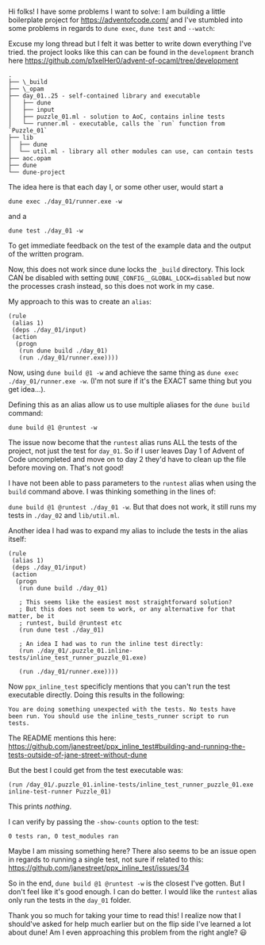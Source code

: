 Hi folks! I have some problems I want to solve: I am building a little
boilerplate project for https://adventofcode.com/ and I've stumbled into some
problems in regards to `dune exec`, `dune test` and `--watch`:

Excuse my long thread but I felt it was better to write down everything I've tried. the project looks like this can can be found in the `development` branch here https://github.com/p1xelHer0/advent-of-ocaml/tree/development

```
.
├── \_build
├── \_opam
├── day_01..25 - self-contained library and executable
│   ├── dune
│   ├── input
│   ├── puzzle_01.ml - solution to AoC, contains inline tests
│   └── runner.ml - executable, calls the `run` function from `Puzzle_01`
├── lib
│  ├── dune
│  └── util.ml - library all other modules can use, can contain tests
├── aoc.opam
├── dune
└── dune-project
```

The idea here is that each day I, or some other user, would start a

`dune exec ./day_01/runner.exe -w`

and a

`dune test ./day_01 -w`

To get immediate feedback on the test of the example data and the output of the written program.

Now, this does not work since dune locks the `_build` directory.
This lock CAN be disabled with setting `DUNE_CONFIG__GLOBAL_LOCK=disabled` but
now the processes crash instead, so this does not work in my case.

My approach to this was to create an `alias`:

```
(rule
 (alias 1)
 (deps ./day_01/input)
 (action
  (progn
   (run dune build ./day_01)
   (run ./day_01/runner.exe))))
```

Now, using `dune build @1 -w` and achieve the same thing as `dune exec
./day_01/runner.exe -w`. (I'm not sure if it's the EXACT same thing but you get
idea...).

Defining this as an alias allow us to use multiple aliases for the `dune build`
command:

`dune build @1 @runtest -w`

The issue now become that the `runtest` alias runs ALL the tests of the project,
not just the test for `day_01`. So if I user leaves Day 1 of Advent of Code
uncompleted and move on to day 2 they'd have to clean up the file before moving
on. That's not good!

I have not been able to pass parameters to the `runtest` alias when using the
`build` command above. I was thinking something in the lines of:

`dune build @1 @runtest ./day_01 -w`. But that does not work, it still runs my
tests in `./day_02` and `lib/util.ml`.

Another idea I had was to expand my alias to include the tests in the alias
itself:

```
(rule
 (alias 1)
 (deps ./day_01/input)
 (action
  (progn
   (run dune build ./day_01)

   ; This seems like the easiest most straightforward solution?
   ; But this does not seem to work, or any alternative for that matter, be it
   ; runtest, build @runtest etc
   (run dune test ./day_01)

   ; An idea I had was to run the inline test directly:
   (run ./day_01/.puzzle_01.inline-tests/inline_test_runner_puzzle_01.exe)

   (run ./day_01/runner.exe))))
```

Now `ppx_inline_test` specificly mentions that you can't run the test executable
directly. Doing this results in the following:

```
You are doing something unexpected with the tests. No tests have
been run. You should use the inline_tests_runner script to run
tests.
```

The README mentions this here: https://github.com/janestreet/ppx_inline_test#building-and-running-the-tests-outside-of-jane-street-without-dune

But the best I could get from the test executable was:

`(run /day_01/.puzzle_01.inline-tests/inline_test_runner_puzzle_01.exe inline-test-runner Puzzle_01)`

This prints _nothing_.

I can verify by passing the `-show-counts` option to the test:

```
0 tests ran, 0 test_modules ran
```

Maybe I am missing something here? There also seems to be an issue open in
regards to running a single test, not sure if related to this: https://github.com/janestreet/ppx_inline_test/issues/34

So in the end, `dune build @1 @runtest -w` is the closest I've gotten. But I
don't feel like it's good enough. I can do better. I would like the `runtest`
alias only run the tests in the `day_01` folder.

Thank you so much for taking your time to read this! I realize now that I
should've asked for help much earlier but on the flip side I've learned a lot
about dune! Am I even approaching this problem from the right angle? :smiley:
